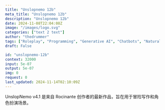 ```yaml
---
title: "Unslopnemo 12b"
meta_title: "Unslopnemo 12b"
description: "Unslopnemo 12b"
date: 2024-11-08T22:04:08Z
image: "/images/logo.svg"
categories: ["text 2 text"]
author: "thedrummer"
tags: ["Roleplay", "Programming", "Generative AI", "Chatbots", "Natural Language Processing"]
draft: False

id: "unslopnemo-12b"
context: 32000
input: 5e-07
output: 5e-07
img: 0
request: 0
last_updated: 2024-11-14T02:10:09Z
---
```


UnslopNemo v4.1 是来自 Rocinante 创作者的最新作品，旨在用于冒险写作和角色扮演场景。

